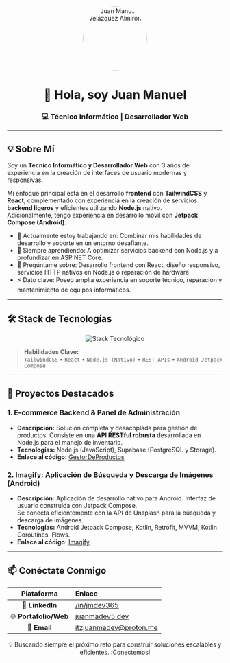<div align="center">
  <img src="https://avatars.githubusercontent.com/u/115042535?s=400&u=62a596cea79ad50f38ed1e841b021acae7b7b79a&v=4" alt="Juan Manuel Velázquez Almirón" width="150" style="border-radius:50%;"/>
  <h1>👋 Hola, soy Juan Manuel</h1>
  <h3>💻 Técnico Informático | Desarrollador Web</h3>
</div>

---

## 💡 Sobre Mí

Soy un **Técnico Informático y Desarrollador Web** con 3 años de experiencia en la creación de interfaces de usuario modernas y responsivas.

Mi enfoque principal está en el desarrollo **frontend** con **TailwindCSS** y **React**, complementado con experiencia en la creación de servicios **backend ligeros** y eficientes utilizando **Node.js** nativo.  
Adicionalmente, tengo experiencia en desarrollo móvil con **Jetpack Compose (Android)**.

* 🔭 Actualmente estoy trabajando en: Combinar mis habilidades de desarrollo y soporte en un entorno desafiante.
* 🌱 Siempre aprendiendo: A optimizar servicios backend con Node.js y a profundizar en ASP.NET Core.
* 💬 Pregúntame sobre: Desarrollo frontend con React, diseño responsivo, servicios HTTP nativos en Node.js o reparación de hardware.
* ⚡ Dato clave: Poseo amplia experiencia en soporte técnico, reparación y mantenimiento de equipos informáticos.

---

## 🛠️ Stack de Tecnologías

<p align="center">
  <img src="https://skillicons.dev/icons?i=kotlin,androidstudio,flutter,dotnet,python,react,tailwindcss,nodejs,supabase,postgresql,docker" alt="Stack Tecnológico" />
</p>

> **Habilidades Clave:**  
> `TailwindCSS` • `React` • `Node.js (Nativo)` • `REST APIs` • `Android Jetpack Compose`

---

## 📂 Proyectos Destacados

### **1. E-commerce Backend & Panel de Administración**
* **Descripción:** Solución completa y desacoplada para gestión de productos. Consiste en una **API RESTful robusta** desarrollada en Node.js para el manejo de inventario.
* **Tecnologías:** Node.js (JavaScript), Supabase (PostgreSQL y Storage).
* **Enlace al código:** [GestorDeProductos](https://github.com/juanmadev5/GestorDeProductos)

### **2. Imagify: Aplicación de Búsqueda y Descarga de Imágenes (Android)**
* **Descripción:** Aplicación de desarrollo nativo para Android. Interfaz de usuario construida con Jetpack Compose.  
  Se conecta eficientemente con la API de Unsplash para la búsqueda y descarga de imágenes.
* **Tecnologías:** Android Jetpack Compose, Kotlin, Retrofit, MVVM, Kotlin Coroutines, Flows.
* **Enlace al código:** [Imagify](https://github.com/juanmadev5/Imagify)

---

## 📫 Conéctate Conmigo

| Plataforma | Enlace |
| :---: | :--- |
| 💼 **LinkedIn** | [/in/jmdev365](https://www.linkedin.com/in/jmdev365) |
| 🌐 **Portafolio/Web** | [juanmadev5.dev](https://juanmadev5.dev) |
| 📧 **Email** | [itzjuanmadev@proton.me](mailto:itzjuanmadev@proton.me) |

<div align="center">
  <p>💡 Buscando siempre el próximo reto para construir soluciones escalables y eficientes. ¡Conectemos!</p>
</div>
